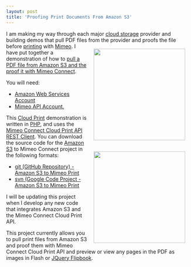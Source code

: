 ```yaml
---
layout: post
title: 'Proofing Print Documents From Amazon S3'
---
```

I am making my way through each major <a href="http://www.kinlane.com/category/cloud-computing/cloud-storage/">cloud storage</a> provider and building demos that pull PDF files from the provider and proofs the file before <a href="http://www.kinlane.com/category/publishing/">printing</a> with <a href="http://www.mimeo.com">Mimeo</a>.
<img style="padding: 15px;" src="http://kinlane-productions.s3.amazonaws.com/AWS_LOGO_CMYK.jpg" alt="" width="250" align="right" />
I have put together a demonstration of how to <a href="http://nimbus2.laneworks.net/functions-pull-pdf-from-amazon-s3-api-and-prepare-proof.php" target="_blank">pull a PDF file from Amazon S3 and the proof it with Mimeo Connect</a>.<p></p>
You will need:
<ul class="mainlist">
	<li><a href="http://aws.amazon.com/" target="_blank">Amazon Web Services Account</a></li>
	<li><a href="http://www.mimeo.com/" target="_blank">Mimeo API Account.</a></li>
</ul>
This <a href="http://www.kinlane.com/category/cloud-computing/cloud-print/">Cloud Print</a> demonstration is written in <a href="http://www.kinlane.com/category/php/">PHP</a>, and uses the <a href="https://github.com/mimeoconnect/Mimeo-Connect-Cloud-Print-API---REST-Client" target="_blank">Mimeo Connect Cloud Print API REST Client</a>.
<a href="http://www.mimeo.com" target="_blank"><img style="padding: 15px;" src="http://kinlane-productions.s3.amazonaws.com/mimeo-logo.jpg" alt="" width="250" align="right" /></a>
You can download the source code for the <a href="http://www.kinlane.com/category/amazon/amazon-s3/">Amazon S3</a> to Mimeo Connect project in the following formats:
<ul class="mainlist">
	<li><a href="https://github.com/mimeoconnect/mimeo-amazon-s3" target="_blank">git (GitHub Repository) - Amazon S3 to Mimeo Print</a></li>
	<li><a href="https://code.google.com/p/amazon-s3-mimeo/" target="_blank">svn (Google Code Project - Amazon S3 to Mimeo Print</a></li>
</ul>
I will be updating this project when I develop any new code that integrates Amazon S3 and the Mimeo Connect Cloud Print API.<p></p>
This project currently allows you to pull print files from Amazon S3 and proof them with Mimeo Connect Cloud Print API and preview or view any pages in the PDF as images in Flash or <a href="http://www.kinlane.com/2011/01/jquery-powered-flipbook-for-previewing-print-files/">JQuery Flipbook</a>.